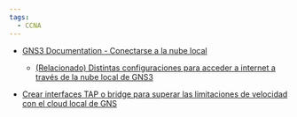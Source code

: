 ```yaml
---
tags:
  - CCNA
---
```


- [GNS3 Documentation - Conectarse a la nube local](https://docs.gns3.com/docs/using-gns3/advanced/connect-gns3-internet/)

	- [(Relacionado) Distintas configuraciones para acceder a internet a través de la nube local de GNS3](https://websistent.com/how-to-connect-gns3-to-the-internet/)
- [Crear interfaces TAP o bridge para superar las limitaciones de velocidad con el cloud local de GNS](https://github.com/GNS3/gns3-gui/issues/1921#issuecomment-288530478)
